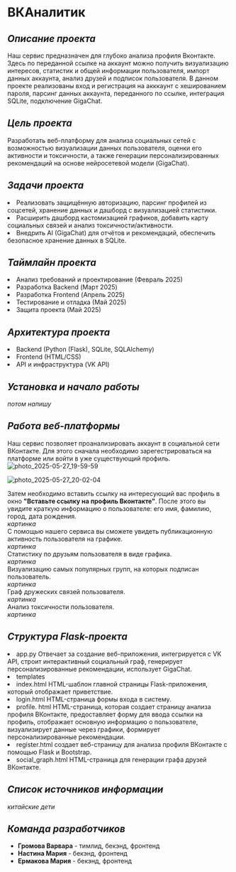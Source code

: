 # ВКАналитик
## *Описание проекта*
Наш сервис предназначен для глубоко анализа профиля Вконтакте. Здесь по переданной ссылке на аккаунт можно получить визуализацию интересов, статистик и общей информации пользователя, импорт данных аккаунта, анализ друзей и подписок пользователя. В данном проекте реализованы вход и регистрация на акккаунт с хешированием пароля, парсинг данных аккаунта, переданного по ссылке, интеграция SQLite, подключение GigaChat.
## *Цель проекта*
Разработать веб-платформу для анализа социальных сетей с возможностью визуализации данных пользователя, оценки его активности и токсичности, а также генерации персонализированных рекомендаций на основе нейросетевой модели (GigaChat).
## *Задачи проекта*
  <li> Реализовать защищённую авторизацию, парсинг профилей из соцсетей, хранение данных и дашборд с визуализацией статистики.
  <li> Расширить дашборд кастомизацией графиков, добавить карту социальных связей и анализ токсичности/активности. 
  <li> Внедрить AI (GigaChat) для отчётов и рекомендаций, обеспечить безопасное хранение данных в SQLite.
    
## *Таймлайн проекта*
  <li> Анализ требований и проектирование (Февраль 2025)
  <li> Разработка Backend (Март 2025)
  <li> Разработка Frontend (Апрель 2025)
  <li> Тестирование и отладка (Май 2025)
  <li> Защита проекта (Май 2025)

## *Архитектура проекта*
  <li> Backend (Python (Flask), SQLite, SQLAlchemy)
  <li> Frontend (HTML/CSS)
  <li> API и инфраструктура (VK API)

## *Установка и начало работы*
*потом напишу* 
## *Работа веб-платформы*
Наш сервис позволяет проанализировать аккаунт в социальной сети ВКонтакте. Для этого сначала необходимо зарегестрироваться на платформе или войти в уже существующий профиль. 
![photo_2025-05-27_19-59-59](https://github.com/user-attachments/assets/8db03a1a-cc44-493f-8c7a-317e86975f5b)

![photo_2025-05-27_20-02-04](https://github.com/user-attachments/assets/49fc0448-93d1-40a2-b38e-2074c5f97111)

Затем необходимо вставить ссылку на интересующий вас профиль в окно **"Вставьте ссылку на профиль Вконтакте"**. После этого вы увидите краткую информацию о пользователе: его имя, фамилию, город, дата рождения. \
*картинка* \
С помощью нашего сервиса вы сможете увидеть публикационную активность пользователя на графике. \
*картинка* \
Статистику по друзьям пользователя в виде графика. \
*картинка* \
Визуализацию самых популярных групп, на которых подписан пользователь. \
*картинка* \
Граф дружеских связей пользователя. \
*картинка* \
Анализ токсичности пользователя. \
*картинка* 
## *Структура Flask-проекта*
<li> app.py Отвечает за создание веб-приложения, интегрируется с  VK API, строит интерактивный социальный граф, генерирует персонализированные рекомендации, использует GigaChat.
<li> templates
  <li> index.html HTML-шаблон главной страницы Flask-приложения, который отображает приветствие. 
  <li> login.html HTML-страница формы входа в систему.
  <li> profile. html HTML-страница, которая создает страницу анализа профиля ВКонтакте, предоставляет форму для ввода ссылки на профиль, отображает основную информацию о пользователе, визуализирует данные через графики, формирует персонализированные рекомендации.
  <li> register.html создает веб-страницу для анализа профиля ВКонтакте с помощью Flask и Bootstrap.
  <li> social_graph.html HTML-страница для генерации графа друзей ВКонтакте.
      
## *Список источников информации*
*китайские дети*
## *Команда разработчиков*
* **Громова Варвара** - тимлид, бекэнд, фронтенд
*  **Настина Мария** -  бекэнд, фронтенд
*  **Ермакова Мария** - бекэнд, фронтенд
